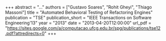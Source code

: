 +++
abstract = "..."
authors = ["Gustavo Soares", "Rohit Gheyi", "Thiago Massoni"]
title = "Automated Behavioral Testing of Refactoring Engines"
publication = "TSE"
publication_short = "IEEE Transactions on Software Engineering'13"
year = "2013"
date = "2013-04-20T12:00:00" 
url_pdf = "https://sites.google.com/a/computacao.ufcg.edu.br/spg/publications/tse12.pdf?attredirects=0"
+++